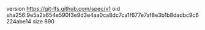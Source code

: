 version https://git-lfs.github.com/spec/v1
oid sha256:9e5a2a654e590f3e9d3e4aa0ca8dc7ca1f677e7af8e3b1b8dadbc9c6224abe14
size 890
